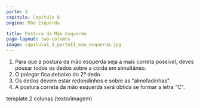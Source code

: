 ```yaml
---
parte: 2
capitulo: Capítulo 8
pagina: Mão Esquerda

title: Postura da Mão Esquerda
page-layout: two-columns
image: capitulo1_1_parteII_mao_esquerda.jpg
---
```


<ol>
<li> Para que a postura da mão esquerda seja a mais correta possível, deves pousar todos os dedos sobre a corda em simultâneo.</li>
<li> O polegar fica debaixo do 2º dedo.</li>
<li> Os dedos devem estar redondinhos e sobre as "almofadinhas".</li>
<li> A postura correta da mão esquerda será obtida se formar a letra "C".</li>
</ol>
template 2 colunas (texto/imagem)
